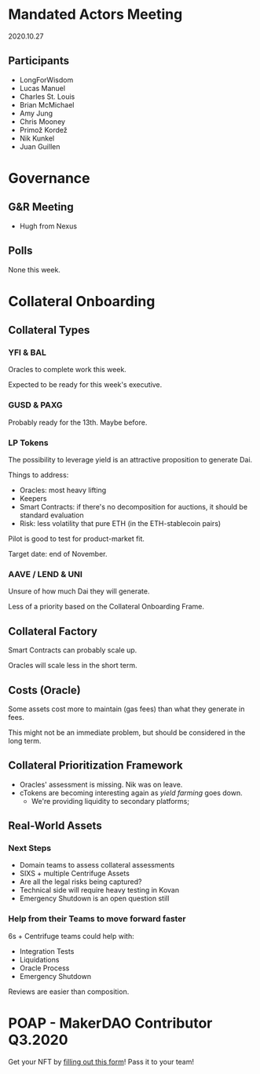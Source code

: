 # Mandated Actors Meeting

2020.10.27

## Participants

- LongForWisdom
- Lucas Manuel
- Charles St. Louis
- Brian McMichael
- Amy Jung
- Chris Mooney
- Primož Kordež
- Nik Kunkel
- Juan Guillen

# Governance

## G&R Meeting

- Hugh from Nexus

## Polls

None this week.

# Collateral Onboarding

## Collateral Types

### YFI & BAL

Oracles to complete work this week.

Expected to be ready for this week's executive.

### GUSD & PAXG

Probably ready for the 13th. Maybe before.

### LP Tokens

The possibility to leverage yield is an attractive proposition to generate Dai.

Things to address:

- Oracles: most heavy lifting
- Keepers
- Smart Contracts: if there's no decomposition for auctions, it should be standard evaluation
- Risk: less volatility that pure ETH (in the ETH-stablecoin pairs)

Pilot is good to test for product-market fit.

Target date: end of November.

### AAVE / LEND & UNI

Unsure of how much Dai they will generate.

Less of a priority based on the Collateral Onboarding Frame.

## Collateral Factory

Smart Contracts can probably scale up.

Oracles will scale less in the short term.

## Costs (Oracle)

Some assets cost more to maintain (gas fees) than what they generate in fees.

This might not be an immediate problem, but should be considered in the long term.

## Collateral Prioritization Framework

- Oracles' assessment is missing. Nik was on leave.
- cTokens are becoming interesting again as *yield farming* goes down.
    - We're providing liquidity to secondary platforms;

## Real-World Assets

### Next Steps

- Domain teams to assess collateral assessments
- SIXS + multiple Centrifuge Assets
- Are all the legal risks being captured?
- Technical side will require heavy testing in Kovan
- Emergency Shutdown is an open question still

### Help from their Teams to move forward faster

6s + Centrifuge teams could help with:

- Integration Tests
- Liquidations
- Oracle Process
- Emergency Shutdown

Reviews are easier than composition.

# POAP - MakerDAO Contributor Q3.2020

Get your NFT by [filling out this form](https://docs.google.com/forms/d/1zrhmjJKWyVwIXwwzeESpjC82ReYPXW_qj4DFvnaUzPg/)! Pass it to your team!
